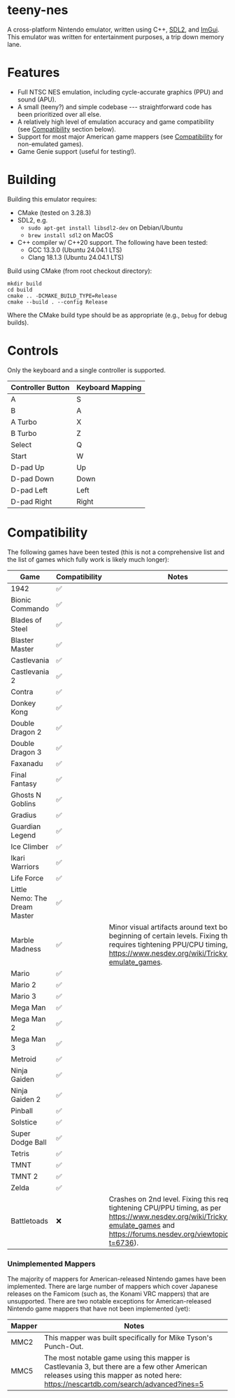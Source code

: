 # teeny-nes

A cross-platform Nintendo emulator, written using C++, [SDL2](https://github.com/libsdl-org/SDL), and [ImGui](https://github.com/ocornut/imgui). This emulator was written for entertainment purposes, a trip down memory lane.

# Features

* Full NTSC NES emulation, including cycle-accurate graphics (PPU) and sound (APU).
* A small (teeny?) and simple codebase --- straightforward code has been prioritized over all else.
* A relatively high level of emulation accuracy and game compatibility (see [Compatibility](#Compatibility) section below).
* Support for most major American game mappers (see [Compatibility](#Unimplemented-Mappers) for non-emulated games).
* Game Genie support (useful for testing!).

# Building

Building this emulator requires:

* CMake (tested on 3.28.3)
* SDL2, e.g.
  - `sudo apt-get install libsdl2-dev` on Debian/Ubuntu
  - `brew install sdl2` on MacOS
* C++ compiler w/ C++20 support. The following have been tested:
  - GCC 13.3.0 (Ubuntu 24.04.1 LTS)
  - Clang 18.1.3 (Ubuntu 24.04.1 LTS)

Build using CMake (from root checkout directory):

```
mkdir build
cd build
cmake .. -DCMAKE_BUILD_TYPE=Release
cmake --build . --config Release
```

Where the CMake build type should be as appropriate (e.g., `Debug` for debug builds).

# Controls

Only the keyboard and a single controller is supported.

| Controller Button | Keyboard Mapping |
| ----------------- | ---------------- |
| A                 | S                |
| B                 | A                |
| A Turbo           | X                |
| B Turbo           | Z                |
| Select            | Q                |
| Start             | W                |
| D-pad Up          | Up               |
| D-pad Down        | Down             |
| D-pad Left        | Left             |
| D-pad Right       | Right            |

# Compatibility

The following games have been tested (this is not a comprehensive list and the list of games which fully work is likely much longer):


| Game                          | Compatibility | Notes |
| ----------------------------- | ------------- | ----- |
| 1942                          | ✅            |       |
| Bionic Commando               | ✅            |       |
| Blades of Steel               | ✅            |       |
| Blaster Master                | ✅            |       |
| Castlevania                   | ✅            |       |
| Castlevania 2                 | ✅            |       |
| Contra                        | ✅            |       |
| Donkey Kong                   | ✅            |       |
| Double Dragon 2               | ✅            |       |
| Double Dragon 3               | ✅            |       |
| Faxanadu                      | ✅            |       |
| Final Fantasy                 | ✅            |       |
| Ghosts N Goblins              | ✅            |       |
| Gradius                       | ✅            |       |
| Guardian Legend               | ✅            |       |
| Ice Climber                   | ✅            |       |
| Ikari Warriors                | ✅            |       |
| Life Force                    | ✅            |       |
| Little Nemo: The Dream Master | ✅            |       |
| Marble Madness                | ✅            | Minor visual artifacts around text boxes at beginning of  certain levels. Fixing this requires tightening PPU/CPU timing, see https://www.nesdev.org/wiki/Tricky-to-emulate_games. |
| Mario                         | ✅            |       |
| Mario 2                       | ✅            |       |
| Mario 3                       | ✅            |       |
| Mega Man                      | ✅            |       |
| Mega Man 2                    | ✅            |       |
| Mega Man 3                    | ✅            |       |
| Metroid                       | ✅            |       |
| Ninja Gaiden                  | ✅            |       |
| Ninja Gaiden 2                | ✅            |       |
| Pinball                       | ✅            |       |
| Solstice                      | ✅            |       |
| Super Dodge Ball              | ✅            |       |
| Tetris                        | ✅            |       |
| TMNT                          | ✅            |       |
| TMNT 2                        | ✅            |       |
| Zelda                         | ✅            |       |
| Battletoads                   | ❌            | Crashes on 2nd level. Fixing this requires tightening CPU/PPU timing, as per https://www.nesdev.org/wiki/Tricky-to-emulate_games and https://forums.nesdev.org/viewtopic.php?t=6736). |

### Unimplemented Mappers

The majority of mappers for American-released Nintendo games have been implemented. There are large number of mappers which cover Japanese releases on the Famicom (such as, the Konami VRC mappers) that are unsupported. There are two notable exceptions for American-released Nintendo game mappers that have not been implemented (yet):

| Mapper | Notes |
| ------ | ----- |
| MMC2   | This mapper was built specifically for Mike Tyson's Punch-Out. |
| MMC5   | The most notable game using this mapper is Castlevania 3, but there are a few other American releases using this mapper as noted here: https://nescartdb.com/search/advanced?ines=5 |
